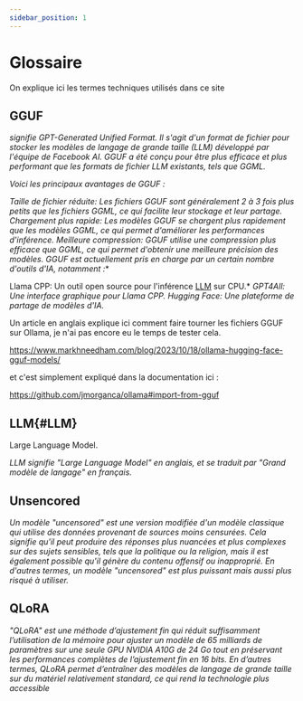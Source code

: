 ```yaml
---
sidebar_position: 1
---
```


# Glossaire

On explique ici les termes techniques utilisés dans ce site

## GGUF

*signifie GPT-Generated Unified Format. Il s'agit d'un format de fichier pour stocker les modèles de langage de grande taille (LLM) développé par l'équipe de Facebook AI. GGUF a été conçu pour être plus efficace et plus performant que les formats de fichier LLM existants, tels que GGML.*

*Voici les principaux avantages de GGUF :*

*Taille de fichier réduite: Les fichiers GGUF sont généralement 2 à 3 fois plus petits que les fichiers GGML, ce qui facilite leur stockage et leur partage.*
*Chargement plus rapide: Les modèles GGUF se chargent plus rapidement que les modèles GGML, ce qui permet d'améliorer les performances d'inférence.*
*Meilleure compression: GGUF utilise une compression plus efficace que GGML, ce qui permet d'obtenir une meilleure précision des modèles.*
*GGUF est actuellement pris en charge par un certain nombre d'outils d'IA, notamment :**

Llama CPP: Un outil open source pour l'inférence [LLM](#LLM) sur CPU.*
*GPT4All: Une interface graphique pour Llama CPP.*
*Hugging Face: Une plateforme de partage de modèles d'IA.*

Un article en anglais explique ici comment faire tourner les fichiers GGUF sur Ollama, je n'ai pas encore eu le temps de tester cela.

https://www.markhneedham.com/blog/2023/10/18/ollama-hugging-face-gguf-models/

et c'est simplement expliqué dans la documentation ici :

https://github.com/jmorganca/ollama#import-from-gguf



## LLM{#LLM}

Large Language Model.

*LLM signifie "Large Language Model" en anglais, et se traduit par "Grand modèle de langage" en français.*

## Unsencored

*Un modèle "uncensored" est une version modifiée d'un modèle classique qui 
utilise des données provenant de sources moins censurées. Cela signifie 
qu'il peut produire des réponses plus nuancées et plus complexes sur des 
sujets sensibles, tels que la politique ou la religion, mais il est
également possible qu'il génère du contenu offensif ou inapproprié. En 
d'autres termes, un modèle "uncensored" est plus puissant mais aussi plus 
risqué à utiliser.*

## QLoRA

*"QLoRA" est une méthode d’ajustement fin qui réduit suffisamment l’utilisation de la mémoire pour ajuster un modèle de 65 milliards de paramètres sur une seule GPU NVIDIA A10G de 24 Go tout en préservant les performances complètes de l’ajustement fin en 16 bits. En d’autres termes, QLoRA permet d’entraîner des modèles de langage de grande taille sur du matériel relativement standard, ce qui rend la technologie plus accessible*
